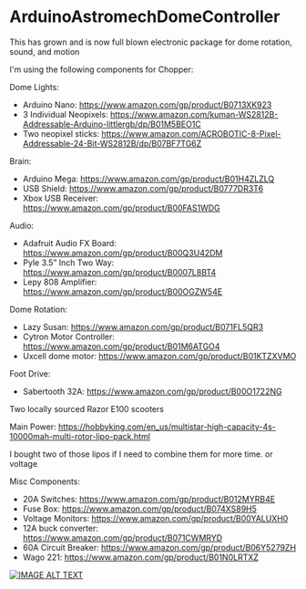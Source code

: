 # ArduinoAstromechDomeController
This has grown and is now full blown electronic package for dome rotation, sound, and motion

I'm using the following components for Chopper:
 
Dome Lights:
* Arduino Nano: https://www.amazon.com/gp/product/B0713XK923
* 3 Individual Neopixels: https://www.amazon.com/kuman-WS2812B-Addressable-Arduino-littlergb/dp/B01M5BEO1C
* Two neopixel sticks: https://www.amazon.com/ACROBOTIC-8-Pixel-Addressable-24-Bit-WS2812B/dp/B07BF7TG6Z

Brain:
* Arduino Mega: https://www.amazon.com/gp/product/B01H4ZLZLQ
* USB Shield: https://www.amazon.com/gp/product/B0777DR3T6
* Xbox USB Receiver: https://www.amazon.com/gp/product/B00FAS1WDG

Audio:
* Adafruit Audio FX Board: https://www.amazon.com/gp/product/B00Q3U42DM
* Pyle 3.5” Inch Two Way: https://www.amazon.com/gp/product/B0007L8BT4
* Lepy 808 Amplifier: https://www.amazon.com/gp/product/B00OGZW54E

Dome Rotation:
* Lazy Susan: https://www.amazon.com/gp/product/B071FL5QR3
* Cytron Motor Controller: https://www.amazon.com/gp/product/B01M6ATGO4
* Uxcell dome motor: https://www.amazon.com/gp/product/B01KTZXVMO

Foot Drive:
* Sabertooth 32A: https://www.amazon.com/gp/product/B00O1722NG

Two locally sourced Razor E100 scooters

Main Power: https://hobbyking.com/en_us/multistar-high-capacity-4s-10000mah-multi-rotor-lipo-pack.html

I bought two of those lipos if I need to combine them for more time. or voltage

Misc Components:
* 20A Switches: https://www.amazon.com/gp/product/B012MYRB4E
* Fuse Box: https://www.amazon.com/gp/product/B074XS89H5
* Voltage Monitors: https://www.amazon.com/gp/product/B00YALUXH0
* 12A buck converter: https://www.amazon.com/gp/product/B071CWMRYD
* 60A Circuit Breaker: https://www.amazon.com/gp/product/B06Y5279ZH
* Wago 221: https://www.amazon.com/gp/product/B01N0LRTXZ

[![IMAGE ALT TEXT](http://img.youtube.com/vi/Q4jPT27Jjtw/0.jpg)](https://www.youtube.com/watch?v=Q4jPT27Jjtw "Arduino Dome Rotation Controller")
